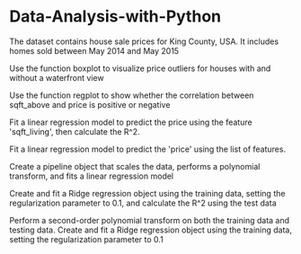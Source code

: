 # Data-Analysis-with-Python

The dataset contains house sale prices for King County, USA. It includes homes sold between May 2014 and May 2015

Use the function boxplot to visualize price outliers for houses with and without a waterfront view

Use the function regplot to show whether the correlation between sqft_above and price is positive or negative

Fit a linear regression model to predict the price using the feature 'sqft_living', then calculate the R^2. 

Fit a linear regression model to predict the 'price' using the list of features.

Create a pipeline object that scales the data, performs a polynomial transform, and fits a linear regression model

Create and fit a Ridge regression object using the training data, setting the regularization parameter to 0.1, and calculate the R^2 using the test data

Perform a second-order polynomial transform on both the training data and testing data. Create and fit a Ridge regression object using the training data, setting the regularization parameter to 0.1
